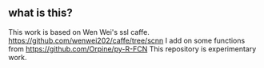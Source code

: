 
## what is this?
This work is based on Wen Wei's ssl caffe. https://github.com/wenwei202/caffe/tree/scnn
I add on some functions from https://github.com/Orpine/py-R-FCN
This repository is experimentary work. 
